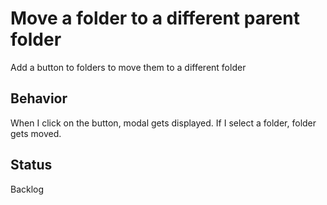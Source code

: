 # Move a folder to a different parent folder

Add a button to folders to move them to a different folder

## Behavior

When I click on the button, modal gets displayed. If I select a folder, folder gets moved.

## Status

Backlog